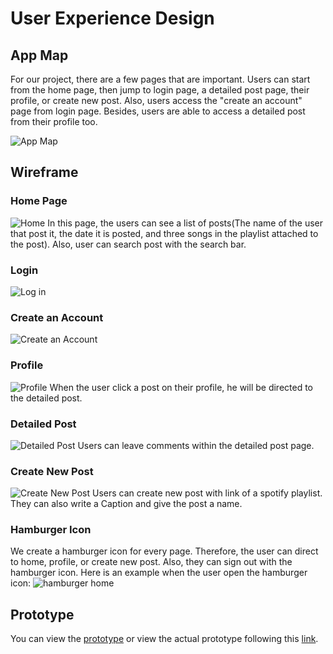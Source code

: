 # User Experience Design

## App Map

For our project, there are a few pages that are important. Users can start from the home page, then jump to login page, a detailed post page, their profile, or create new post. Also, users access the "create an account" page from login page. Besides, users are able to access a detailed post from their profile too.

![App Map](ux-design\app_map\App%20Map.drawio.png)

## Wireframe

### Home Page

![Home](<ux-design\wireframe\Home%20(Feed).png>)
In this page, the users can see a list of posts(The name of the user that post it, the date it is posted, and three songs in the playlist attached to the post). Also, user can search post with the search bar.

### Login

![Log in](ux-design\wireframe\Login.png)

### Create an Account

![Create an Account](ux-design\wireframe\Create%20an%20Account.png)

### Profile

![Profile](ux-design\wireframe\Profile.png)
When the user click a post on their profile, he will be directed to the detailed post.

### Detailed Post

![Detailed Post](ux-design\wireframe\Detailed%20Post.png)
Users can leave comments within the detailed post page.

### Create New Post

![Create New Post](ux-design\wireframe\Create%20New%20Post.png)
Users can create new post with link of a spotify playlist. They can also write a Caption and give the post a name.

### Hamburger Icon

We create a hamburger icon for every page. Therefore, the user can direct to home, profile, or create new post. Also, they can sign out with the hamburger icon.
Here is an example when the user open the hamburger icon:
![hamburger home](<ux-design\wireframe\Home(Feed)_Hamburger.png>)

## Prototype

You can view the [prototype](ux-design/prototype) or view the actual prototype following this [link](https://invis.io/FD11VQOSHSK5).
